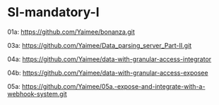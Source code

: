 ﻿# SI-mandatory-I

01a: https://github.com/Yaimee/bonanza.git

03a: https://github.com/Yaimee/Data_parsing_server_Part-II.git

04a: https://github.com/Yaimee/data-with-granular-access-integrator

04b: https://github.com/Yaimee/data-with-granular-access-exposee

05a: https://github.com/Yaimee/05a.-expose-and-integrate-with-a-webhook-system.git
